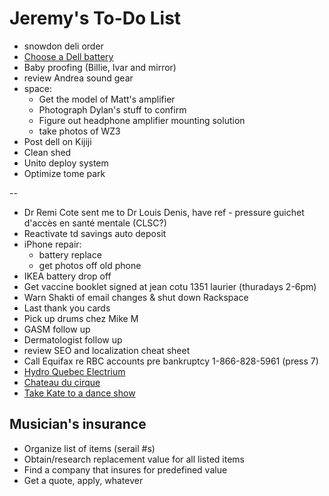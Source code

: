# Jeremy's To-Do List

- snowdon deli order
- [Choose a Dell battery](http://www.laptopcharge.ca/category/search/dell/xps+13+9360.aspx)
- Baby proofing (Billie, Ivar and mirror)
- review Andrea sound gear
- space:
  - Get the model of Matt's amplifier
  - Photograph Dylan's stuff to confirm
  - Figure out headphone amplifier mounting solution
  - take photos of WZ3
- Post dell on Kijiji
- Clean shed
- Unito deploy system
- Optimize tome park

--

- Dr Remi Cote sent me to Dr Louis Denis, have ref - pressure guichet d'accès en santé mentale (CLSC?)
- Reactivate td savings auto deposit
- iPhone repair:
  - battery replace
  - get photos off old phone
- IKEA battery drop off
- Get vaccine booklet signed at jean cotu 1351 laurier (thuradays 2-6pm)
- Warn Shakti of email changes & shut down Rackspace
- Last thank you cards
- Pick up drums chez Mike M
- GASM follow up
- Dermatologist follow up
- review SEO and localization cheat sheet
- Call Equifax re RBC accounts pre bankruptcy 1-866-828-5961 (press 7)
- [Hydro Quebec Electrium](http://www.hydroquebec.com/visit/monteregie/electrium.html)
- [Chateau du cirque](https://www.chateau-cirque.com/)
- [Take Kate to a dance show](https://www.quebecdanse.org/)

## Musician's insurance

- Organize list of items (serail #s)
- Obtain/research replacement value for all listed items
- Find a company that insures for predefined value
- Get a quote, apply, whatever
